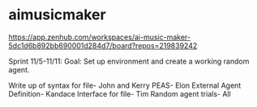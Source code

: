 # aimusicmaker
https://app.zenhub.com/workspaces/ai-music-maker-5dc1d6b892bb690001d284d7/board?repos=219839242


Sprint 11/5-11/11:
Goal: Set up environment and create a working random agent. 

Write up of syntax for file- John and Kerry
PEAS- Elon
External Agent Definition- Kandace
Interface for file- Tim
Random agent trials- All
